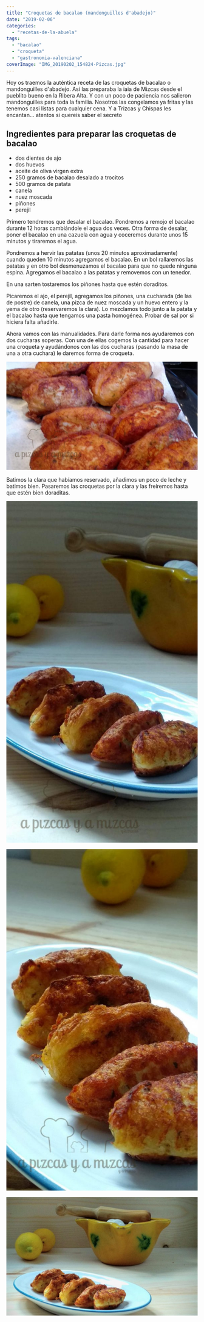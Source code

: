 ```yaml
---
title: "Croquetas de bacalao (mandonguilles d'abadejo)"
date: "2019-02-06"
categories:
  - "recetas-de-la-abuela"
tags:
  - "bacalao"
  - "croqueta"
  - "gastronomia-valenciana"
coverImage: "IMG_20190202_154824-Pizcas.jpg"
---
```


Hoy os traemos la auténtica receta de las croquetas de bacalao o mandonguilles d'abadejo. Así las preparaba la iaia de Mizcas desde el pueblito bueno en la Ribera Alta. Y con un poco de paciencia nos salieron mandonguilles para toda la familia. Nosotros las congelamos ya fritas y las tenemos casi listas para cualquier cena. Y a Trizcas y Chispas les encantan... atentos si quereis saber el secreto

## Ingredientes para preparar las croquetas de bacalao

- dos dientes de ajo
- dos huevos
- aceite de oliva virgen extra
- 250 gramos de bacalao desalado a trocitos
- 500 gramos de patata
- canela
- nuez moscada
- piñones
- perejil

Primero tendremos que desalar el bacalao. Pondremos a remojo el bacalao durante 12 horas cambiándole el agua dos veces. Otra forma de desalar, poner el bacalao en una cazuela con agua y coceremos durante unos 15 minutos y tiraremos el agua.

Pondremos a hervir las patatas (unos 20 minutos aproximadamente) cuando queden 10 minutos agregamos el bacalao. En un bol rallaremos las patatas y en otro bol desmenuzamos el bacalao para que no quede ninguna espina. Agregamos el bacalao a las patatas y removemos con un tenedor.

En una sarten tostaremos los piñones hasta que estén doraditos.

Picaremos el ajo, el perejil, agregamos los piñones, una cucharada (de las de postre) de canela, una pizca de nuez moscada y un huevo entero y la yema de otro (reservaremos la clara). Lo mezclamos todo junto a la patata y el bacalao hasta que tengamos una pasta homogénea. Probar de sal por si hiciera falta añadirle.

Ahora vamos con las manualidades. Para darle forma nos ayudaremos con dos cucharas soperas. Con una de ellas cogemos la cantidad para hacer una croqueta y ayudándonos con las dos cucharas (pasando la masa de una a otra cuchara) le daremos forma de croqueta.

![](images/IMG_20190202_151234-Pizcas-1024x576.jpg)

Batimos la clara que habíamos reservado, añadimos un poco de leche y batimos bien. Pasaremos las croquetas por la clara y las freíremos hasta que estén bien doraditas.

![](images/IMG_20190202_154808-Pizcas-576x1024.jpg)

![](images/IMG_20190202_154854-Pizcas-576x1024.jpg)

![](images/IMG_20190202_154824-Pizcas-1024x632.jpg)
